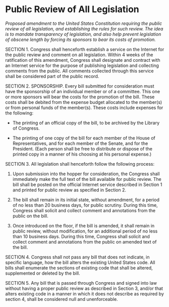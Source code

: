 # Public Review of All Legislation

_Proposed amendment to the United States Constitution requiring the public review of all legislation, and establishing the rules for such review. The idea is to mandate transparency of legislation, and also help prevent legislation of obscene length by forcing its sponsors to bear its costs of promotion._

SECTION 1. Congress shall henceforth establish a service on the Internet for the public review and comment on all legislation. Within 4 weeks of the ratification of this amendment, Congress shall designate and contract with an Internet service for the purpose of publishing legislation and collecting comments from the public. All comments collected through this service shall be considered part of the public record.

SECTION 2. SPONSORSHIP. Every bill submitted for consideration must have the sponsorship of an individual member or of a committee. This one or more sponsors will bear the costs for the promotion of the bill. These costs shall be debited from the expense budget allocated to the member(s) or from personal funds of the member(s). These costs include expenses for the following:

* The printing of an official copy of the bill, to be archived by the Library of Congress.

* The printing of one copy of the bill for each member of the House of Representatives, and for each member of the Senate, and for the President. (Each person shall be free to distribute or dispose of the printed copy in a manner of his choosing at his personal expense.)

SECTION 3. All legislation shall henceforth follow the following process:

1. Upon submission into the hopper for consideration, the Congress shall immediately make the full text of the bill available for public review. The bill shall be posted on the official Internet service described in Section 1 and printed for public review as specified in Section 2. 

2. The bill shall remain in its initial state, without amendment, for a period of no less than 20 business days, for public scrutiny. During this time, Congress shall solicit and collect comment and annotations from the public on the bill.

3. Once introduced on the floor, if the bill is amended, it shall remain in public review, without modification, for an additional period of no less than 10 business days. During this time, Congress shall solicit and collect comment and annotations from the public on amended text of the bill.

SECTION 4. Congress shall not pass any bill that does not indicate, in specific language, how the bill alters the existing United States code. All bills shall enumerate the sections of existing code that shall be altered, supplemented or deleted by the bill.

SECTION 5. Any bill that is passed through Congress and signed into law without having a proper public review as described in Section 3, and/or that alters existing code in a manner in which it does not describe as required by section 4, shall be considered null and unenforceable.